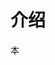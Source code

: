 # 介绍

本



<div id="qrcode" style="position: relative;"></div>
<script type="text/javascript" src="assets/uqrcode.js"></script>
<script>
    // 引入uQRCode
    var UQRCode = window.UQRCode;
    // 获取uQRCode实例
    var qr = new UQRCode();
    // 设置二维码内容
    qr.data = "https://uqrcode.cn/doc";
    // 设置二维码大小，必须与canvas设置的宽高一致
    qr.size = 200;
    // 设置二维码前景图，可以是路径
    qr.foregroundImageSrc = 'src/images/aihg-chemtour-cover.png';
    // 调用制作二维码方法
    qr.make();

    var drawModules = qr.getDrawModules();
    // 遍历drawModules创建dom元素
    var qrHtml = '';
    for (var i = 0; i < drawModules.length; i++) {
        var drawModule = drawModules[i];
        switch (drawModule.type) {
        case 'tile':
            /* 绘制小块 */
            qrHtml += `<div style="position: absolute;left: ${drawModule.x}px;top: ${drawModule.y}px;width: ${drawModule.width}px;height: ${drawModule.height}px;background: ${drawModule.color};"></div>`;
            break;
        case 'image':
            /* 绘制图像 */
            qrHtml += `<img style="position: absolute;left: ${drawModule.x}px;top: ${drawModule.y}px;width: ${drawModule.width}px;height: ${drawModule.height}px;" src="${drawModule.imageSrc}" />`;
            break;
        }
    }
    document.getElementById('qrcode').innerHTML = qrHtml;
</script>


